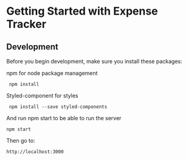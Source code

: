 # Getting Started with Expense Tracker

## Development
Before you begin development, make sure you install these packages:

npm for node package management
```
 npm install
```

Styled-component for styles
```
 npm install --save styled-components
```

And run npm start to be able to run the server
```
npm start
```
Then go to:
```
http://localhost:3000
```